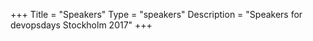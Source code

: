 +++
Title = "Speakers"
Type = "speakers"
Description = "Speakers for devopsdays Stockholm 2017"
+++
